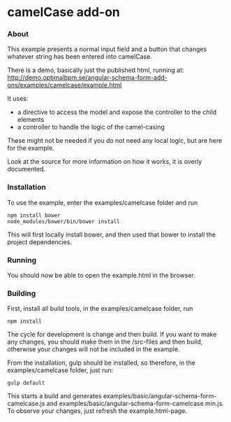 
camelCase add-on
=================
### About

This example presents a normal input field and a button that changes whatever string has been entered into camelCase.

There is a demo, basically just the published html, running at:<br /> 
http://demo.optimalbpm.se/angular-schema-form-add-ons/examples/camelcase/example.html

It uses:
* a directive to access the model and expose the controller to the child elements
* a controller to handle the logic of the camel-casing

These might not be needed if you do not need any local logic, but are here for the example.

Look at the source for more information on how it works, it is overly documented.


### Installation
To use the example, enter the examples/camelcase folder and run
    
    npm install bower
    node_modules/bower/bin/bower install
    
This will first locally install bower, and then used that bower to install the project dependencies. 


### Running

You should now be able to open the example.html in the browser.


### Building

First, install all build tools, in the examples/camelcase folder, run

    npm install


The cycle for development is change and then build. 
If you want to make any changes, you should make them in the /src-files and then build, otherwise your changes
will not be included in the example. 

From the installation, gulp should be installed, so therefore, in the examples/camelcase folder, just run: 
   
    gulp default
   
This starts a build and generates examples/basic/angular-schema-form-camelcase.js and examples/basic/angular-schema-form-camelcase.min.js.
To observe your changes, just refresh the example.html-page.